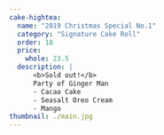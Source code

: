 ```yaml
---
cake-hightea:
  name: "2019 Christmas Special No.1"
  category: "Signature Cake Roll"
  order: 18
  price:
    whole: 23.5
  description: |
      <b>Sold out!</b>
      Party of Ginger Man
      - Cacao Cake
      - Seasalt Oreo Cream
      - Mango
thumbnail: ./main.jpg
---
```

